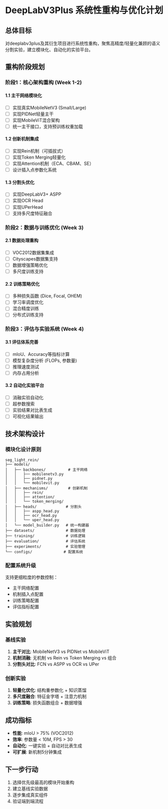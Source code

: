 # DeepLabV3Plus 系统性重构与优化计划

## 总体目标
对deeplabv3plus及其衍生项目进行系统性重构，聚焦高精度/轻量化兼顾的语义分割实验，建立模块化、自动化的实验平台。

## 重构阶段规划

### 阶段1：核心架构重构 (Week 1-2)
#### 1.1 主干网络模块化
- [ ] 实现真实MobileNetV3 (Small/Large)
- [ ] 实现PIDNet轻量主干
- [ ] 实现MobileViT混合架构
- [ ] 统一主干接口，支持预训练权重加载

#### 1.2 创新机制集成
- [ ] 实现Rein机制（可插拔式）
- [ ] 实现Token Merging轻量化
- [ ] 实现Attention机制（ECA、CBAM、SE）
- [ ] 设计插入点参数化系统

#### 1.3 分割头优化
- [ ] 实现DeepLabV3+ ASPP
- [ ] 实现OCR Head
- [ ] 实现UPerHead
- [ ] 支持多尺度特征融合

### 阶段2：数据与训练优化 (Week 3)
#### 2.1 数据处理重构
- [ ] VOC2012数据集集成
- [ ] Cityscapes数据集支持
- [ ] 数据增强策略优化
- [ ] 多尺度训练支持

#### 2.2 训练策略优化
- [ ] 多种损失函数 (Dice, Focal, OHEM)
- [ ] 学习率调度优化
- [ ] 混合精度训练
- [ ] 分布式训练支持

### 阶段3：评估与实验系统 (Week 4)
#### 3.1 评估体系完善
- [ ] mIoU、Accuracy等指标计算
- [ ] 模型复杂度分析 (FLOPs, 参数量)
- [ ] 推理速度测试
- [ ] 内存占用分析

#### 3.2 自动化实验平台
- [ ] 消融实验自动化
- [ ] 超参数搜索
- [ ] 实验结果对比表生成
- [ ] 可视化结果输出

## 技术架构设计

### 模块化设计原则
```
seg_light_rein/
├── models/
│   ├── backbones/          # 主干网络
│   │   ├── mobilenetv3.py
│   │   ├── pidnet.py
│   │   └── mobilevit.py
│   ├── mechanisms/         # 创新机制
│   │   ├── rein/
│   │   ├── attention/
│   │   └── token_merging/
│   ├── heads/             # 分割头
│   │   ├── aspp_head.py
│   │   ├── ocr_head.py
│   │   └── uper_head.py
│   └── model_builder.py   # 统一构建器
├── datasets/              # 数据处理
├── training/              # 训练逻辑
├── evaluation/            # 评估系统
├── experiments/           # 实验管理
└── configs/              # 配置系统
```

### 配置系统升级
支持更细粒度的参数控制：
- 主干网络配置
- 机制插入点配置
- 训练策略配置
- 评估指标配置

## 实验规划

### 基线实验
1. **主干对比**: MobileNetV3 vs PIDNet vs MobileViT
2. **机制消融**: 无机制 vs Rein vs Token Merging vs 组合
3. **分割头对比**: FCN vs ASPP vs OCR vs UPer

### 创新实验
1. **轻量化优化**: 结构重参数化 + 知识蒸馏
2. **多尺度融合**: 特征金字塔 + 注意力机制
3. **训练策略**: 损失函数组合 + 数据增强

## 成功指标
- **性能**: mIoU > 75% (VOC2012)
- **效率**: 参数量 < 10M, FPS > 30
- **自动化**: 一键实验 + 自动对比表生成
- **可扩展**: 新机制5分钟集成

## 下一步行动
1. 选择优先级最高的模块开始重构
2. 建立基线实验数据
3. 逐步集成真实组件
4. 验证端到端流程
